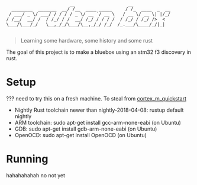 ```
                        __                    __              
  ________  _______  __/ /__  ____ _____     / /_  ____  _  __
 / ___/ _ \/ ___/ / / / / _ \/ __ `/ __ \   / __ \/ __ \| |/_/
/ /__/  __/ /  / /_/ / /  __/ /_/ / / / /  / /_/ / /_/ />  <  
\___/\___/_/   \__,_/_/\___/\__,_/_/ /_/  /_.___/\____/_/|_|  
                                                              
```

> Learning some hardware, some history and some rust

The goal of this project is to make a bluebox using an stm32 f3 discovery in rust.


# Setup


??? need to try this on a fresh machine. To steal from [cortex_m_quickstart](https://docs.rs/cortex-m-quickstart/0.3.1/cortex_m_quickstart/)

 - Nightly Rust toolchain newer than nightly-2018-04-08: rustup default nightly
 - ARM toolchain: sudo apt-get install gcc-arm-none-eabi (on Ubuntu)
 - GDB: sudo apt-get install gdb-arm-none-eabi (on Ubuntu)
 - OpenOCD: sudo apt-get install OpenOCD (on Ubuntu)


# Running

hahahahahah no not yet
